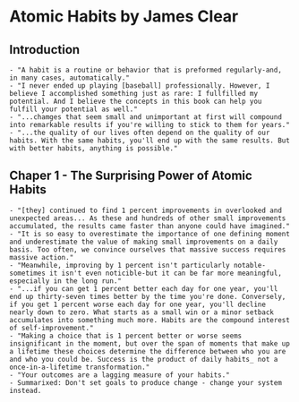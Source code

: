 # Atomic Habits by James Clear

## Introduction

    - "A habit is a routine or behavior that is preformed regularly-and, in many cases, automatically." 
    - "I never ended up playing [baseball] professionally. However, I believe I accomplished something just as rare: I fullfilled my potential. And I believe the concepts in this book can help you fulfill your potential as well." 
    - "...chamges that seem small and unimportant at first will compound into remarkable results if you're willing to stick to them for years."
    - "...the quality of our lives often depend on the quality of our habits. With the same habits, you'll end up with the same results. But with better habits, anything is possible." 

## Chaper 1 - The Surprising Power of Atomic Habits
    - "[they] continued to find 1 percent improvements in overlooked and unexpected areas... As these and hundreds of other small improvements accumulated, the results came faster than anyone could have imagined."
    - "It is so easy to overestimate the importance of one defining moment and underestimate the value of making small improvements on a daily basis. Too often, we convince ourselves that massive success requires massive action."
    - "Meanwhile, improving by 1 percent isn't particularly notable-sometimes it isn't even noticible-but it can be far more meaningful, especially in the long run." 
    - "...if you can get 1 percent better each day for one year, you'll end up thirty-seven times better by the time you're done. Conversely, if you get 1 percent worse each day for one year, you'll decline nearly down to zero. What starts as a small win or a minor setback accumulates into something much more. Habits are the compound interest of self-improvement."
    - "Making a choice that is 1 percent better or worse seems insignificant in the moment, but over the span of moments that make up a lifetime these choices determine the difference between who you are and who you could be. Success is the product of daily habits_ not a once-in-a-lifetime transformation." 
    - "Your outcomes are a lagging measure of your habits." 
    - Summarixed: Don't set goals to produce change - change your system instead. 